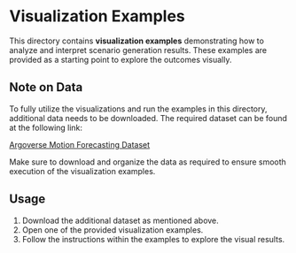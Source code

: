 # Visualization Examples

This directory contains **visualization examples** demonstrating how to analyze and interpret scenario generation results. These examples are provided as a starting point to explore the outcomes visually.

## Note on Data

To fully utilize the visualizations and run the examples in this directory, additional data needs to be downloaded. The required dataset can be found at the following link:

[Argoverse Motion Forecasting Dataset](https://argoverse.github.io/user-guide/datasets/motion_forecasting.html)

Make sure to download and organize the data as required to ensure smooth execution of the visualization examples.

## Usage

1. Download the additional dataset as mentioned above.
2. Open one of the provided visualization examples.
3. Follow the instructions within the examples to explore the visual results.
